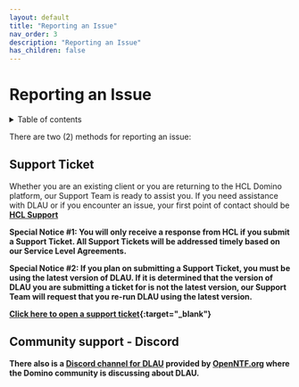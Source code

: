 ```yaml
---
layout: default
title: "Reporting an Issue"
nav_order: 3
description: "Reporting an Issue"
has_children: false
---
```


# Reporting an Issue

<details close markdown="block">
  <summary>
    Table of contents
  </summary>
  {: .text-delta }
1. TOC
{:toc}
</details>

There are two (2) methods for reporting an issue:

## Support Ticket

Whether you are an existing client or you are returning to the HCL Domino platform, our Support Team is ready to assist you.
If you need assistance with DLAU or if you encounter an issue, your first point of contact should be [<b>HCL Support](https://support.hcltechsw.com/csm)

 **Special Notice #1: You will only receive a response from HCL if you submit a Support Ticket. All Support Tickets will be addressed timely based on our Service Level Agreements.**
 
 **Special Notice #2: If you plan on submitting a Support Ticket, you must be using the latest version of DLAU. If it is determined that the version of DLAU you are submitting a ticket for is not the latest version, our Support Team will request that you re-run DLAU using the latest version.**


[Click here to open a support ticket](https://support.hcltechsw.com/csm/){:target="_blank"}


## Community support - Discord

There also is a [Discord channel for DLAU](https://discord.com/channels/953760981241200721/1156614685194465383) provided by [OpenNTF.org](https://openntf.org) where the Domino community is discussing about DLAU. 
